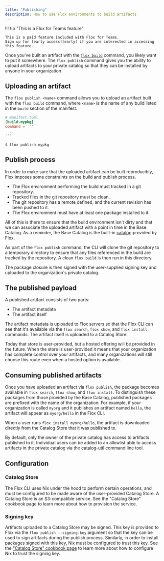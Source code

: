 ```yaml
---
title: "Publishing"
description: How to use Flox environments to build artifacts 
---
```


!!! tip "This is a Flox for Teams feature"

    This is a paid feature included with Flox for Teams.
    Sign up for [early access][early] if you are interested in accessing this feature.
  
Once you've built an artifact with the [`flox build`][builds-concept] command, you likely want to put it somewhere.
The `flox publish` command gives you the ability to upload artifacts to your private catalog so that they can be installed by anyone in your organization.

## Uploading an artifact

The `flox publish <name>` command allows you to upload an artifact built with the `flox build` command, where `<name>` is the name of any build listed in the `build` section of the manifest.

```toml
# manifest.toml
[build.mypkg]
command = '''
  ...
'''
```

```console
$ flox publish mypkg
```

## Publish process

In order to make sure that the uploaded artifact can be built reproducibly,
Flox imposes some constraints on the build and publish process.

- The Flox environment performing the build must tracked in a git repository.
- Tracked files in the git repository must be clean.
- The git repository has a remote defined, and the current revision has been pushed to it.
- The Flox environment must have at least one package installed to it.

All of this is there to ensure that the build environment isn't dirty and that we can associate the uploaded artifact with a point in time in the Base Catalog.
As a reminder, the Base Catalog is the built-in [catalog][catalog-concept] provided by Flox.

As part of the `flox publish` command, the CLI will clone the git repository to a temporary directory to ensure that any files referenced in the build are tracked by the repository.
A clean `flox build` is then run in this directory.

The package closure is then signed with the user-supplied signing key and uploaded to the organization's private catalog.

## The published payload

A published artifact consists of two parts:

- The artifact metadata
- The artifact itself

The artifact metadata is uploaded to Flox servers so that the Flox CLI can see that it's available via the `flox search`, `flox show`, and `flox install` commands.
The artifact itself is uploaded to a Catalog Store.

Today that store is user-provided, but a hosted offering will be provided in the future.
When the store is user-provided it means that your organization has complete control over your artifacts, and many organizations will still choose this route even when a hosted option is available.

## Consuming published artifacts

Once you have uploaded an artifact via `flox publish`, the package becomes available in `flox search`, `flox show`, and `flox install`.
To distinguish these packages from those provided by the Base Catalog, published packages are prefixed with the name of the organization.
For example, if your organization is called `myorg` and it publishes an artifact named `hello`, the artifact will appear as `myorg/hello` in the Flox CLI.

When a user runs `flox install myorg/hello`, the artifact is downloaded directly from the Catalog Store that it was published to.

By default, only the owner of the private catalog has access to artifacts published to it.
Individual users can be added to an allowlist able to access artifacts in the private catalog via the [catalog-util][catalog-util] command line tool.

## Configuration

### Catalog Store

The Flox CLI uses Nix under the hood to perform certain operations, and must be configured to be made aware of the user-provided Catalog Store.
A Catalog Store is an S3-compatible service.
See the "Catalog Store" cookbook page to learn more about how to provision the service.

### Signing key

Artifacts uploaded to a Catalog Store may be signed.
This key is provided to Flox via the `flox publish --signing-key` argument so that the key can be used to sign artifacts during the publish process.
Similarly, in order to install packages signed with this key, Nix must be configured to trust this key.
See the ["Catalog Store" cookbook page][catalog-store-cookbook] to learn more about how to configure Nix to trust the signing key.

[builds-concept]: ./manifest-builds.md
[early]: https://flox.dev/early/
[catalog-util]: https://github.com/flox/catalog-util
[catalog-concept]: ./packages-and-catalog.md
[catalog-store-cookbook]: ../cookbook/publish/catalog-store.md
